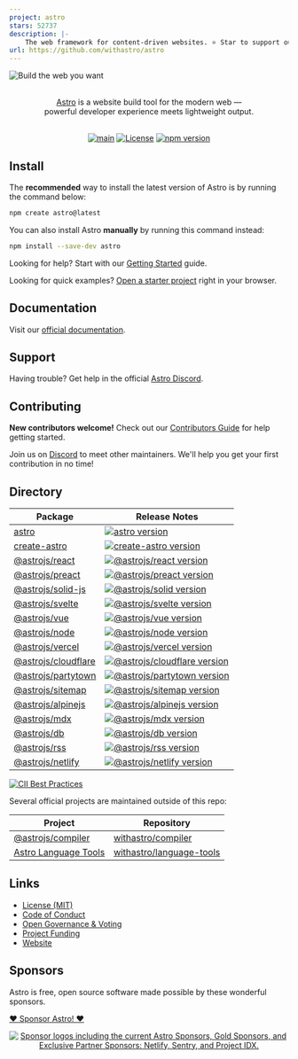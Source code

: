 ```yaml
---
project: astro
stars: 52737
description: |-
    The web framework for content-driven websites. ⭐️ Star to support our work!
url: https://github.com/withastro/astro
---
```


![Build the web you want](.github/assets/banner.jpg 'Build the web you want')

<p align="center">
  <br/>
  <a href="https://astro.build">Astro</a> is a website build tool for the modern web &mdash;
  <br/>
  powerful developer experience meets lightweight output.
  <br/><br/>
</p>

<div align="center">

[![main](https://github.com/withastro/astro/actions/workflows/ci.yml/badge.svg)](https://github.com/withastro/astro/actions/workflows/ci.yml)
[![License](https://img.shields.io/badge/License-MIT-blue.svg)](https://github.com/withastro/astro/blob/main/LICENSE)
[![npm version](https://badge.fury.io/js/astro.svg)](https://badge.fury.io/js/astro)

</div>

## Install

The **recommended** way to install the latest version of Astro is by running the command below:

```bash
npm create astro@latest
```

You can also install Astro **manually** by running this command instead:

```bash
npm install --save-dev astro
```

Looking for help? Start with our [Getting Started](https://docs.astro.build/en/getting-started/) guide.

Looking for quick examples? [Open a starter project](https://astro.new/) right in your browser.

## Documentation

Visit our [official documentation](https://docs.astro.build/).

## Support

Having trouble? Get help in the official [Astro Discord](https://astro.build/chat).

## Contributing

**New contributors welcome!** Check out our [Contributors Guide](CONTRIBUTING.md) for help getting started.

Join us on [Discord](https://astro.build/chat) to meet other maintainers. We'll help you get your first contribution in no time!

## Directory

| Package                                                 | Release Notes                                                                                                                                   |
| ------------------------------------------------------- | ----------------------------------------------------------------------------------------------------------------------------------------------- |
| [astro](packages/astro)                                 | [![astro version](https://img.shields.io/npm/v/astro.svg?label=%20)](packages/astro/CHANGELOG.md)                                               |
| [create-astro](packages/create-astro)                   | [![create-astro version](https://img.shields.io/npm/v/create-astro.svg?label=%20)](packages/create-astro/CHANGELOG.md)                          |
| [@astrojs/react](packages/integrations/react)           | [![@astrojs/react version](https://img.shields.io/npm/v/@astrojs/react.svg?label=%20)](packages/integrations/react/CHANGELOG.md)                |
| [@astrojs/preact](packages/integrations/preact)         | [![@astrojs/preact version](https://img.shields.io/npm/v/@astrojs/preact.svg?label=%20)](packages/integrations/preact/CHANGELOG.md)             |
| [@astrojs/solid-js](packages/integrations/solid)        | [![@astrojs/solid version](https://img.shields.io/npm/v/@astrojs/solid-js.svg?label=%20)](packages/integrations/solid/CHANGELOG.md)             |
| [@astrojs/svelte](packages/integrations/svelte)         | [![@astrojs/svelte version](https://img.shields.io/npm/v/@astrojs/svelte.svg?label=%20)](packages/integrations/svelte/CHANGELOG.md)             |
| [@astrojs/vue](packages/integrations/vue)               | [![@astrojs/vue version](https://img.shields.io/npm/v/@astrojs/vue.svg?label=%20)](packages/integrations/vue/CHANGELOG.md)                      |
| [@astrojs/node](packages/integrations/node)             | [![@astrojs/node version](https://img.shields.io/npm/v/@astrojs/node.svg?label=%20)](packages/integrations/node/CHANGELOG.md)                   |
| [@astrojs/vercel](packages/integrations/vercel)         | [![@astrojs/vercel version](https://img.shields.io/npm/v/@astrojs/vercel.svg?label=%20)](packages/integrations/vercel/CHANGELOG.md)             |
| [@astrojs/cloudflare](packages/integrations/cloudflare) | [![@astrojs/cloudflare version](https://img.shields.io/npm/v/@astrojs/cloudflare.svg?label=%20)](packages/integrations/cloudflare/CHANGELOG.md) |
| [@astrojs/partytown](packages/integrations/partytown)   | [![@astrojs/partytown version](https://img.shields.io/npm/v/@astrojs/partytown.svg?label=%20)](packages/integrations/partytown/CHANGELOG.md)    |
| [@astrojs/sitemap](packages/integrations/sitemap)       | [![@astrojs/sitemap version](https://img.shields.io/npm/v/@astrojs/sitemap.svg?label=%20)](packages/integrations/sitemap/CHANGELOG.md)          |
| [@astrojs/alpinejs](packages/integrations/alpinejs)     | [![@astrojs/alpinejs version](https://img.shields.io/npm/v/@astrojs/alpinejs.svg?label=%20)](packages/integrations/alpinejs/CHANGELOG.md)       |
| [@astrojs/mdx](packages/integrations/mdx)               | [![@astrojs/mdx version](https://img.shields.io/npm/v/@astrojs/mdx.svg?label=%20)](packages/integrations/mdx/CHANGELOG.md)                      |
| [@astrojs/db](packages/db)                              | [![@astrojs/db version](https://img.shields.io/npm/v/@astrojs/db.svg?label=%20)](packages/db/CHANGELOG.md)                                      |
| [@astrojs/rss](packages/astro-rss)                      | [![@astrojs/rss version](https://img.shields.io/npm/v/@astrojs/rss.svg?label=%20)](packages/astro-rss/CHANGELOG.md)                             |
| [@astrojs/netlify](packages/integrations/netlify)       | [![@astrojs/netlify version](https://img.shields.io/npm/v/@astrojs/netlify.svg?label=%20)](packages/integrations/netlify/CHANGELOG.md)          |

[![CII Best Practices](https://bestpractices.coreinfrastructure.org/projects/6178/badge)](https://bestpractices.coreinfrastructure.org/projects/6178)

Several official projects are maintained outside of this repo:

| Project                                                             | Repository                                                              |
| ------------------------------------------------------------------- | ----------------------------------------------------------------------- |
| [@astrojs/compiler](https://github.com/withastro/compiler)          | [withastro/compiler](https://github.com/withastro/compiler)             |
| [Astro Language Tools](https://github.com/withastro/language-tools) | [withastro/language-tools](https://github.com/withastro/language-tools) |

## Links

- [License (MIT)](LICENSE)
- [Code of Conduct](https://github.com/withastro/.github/blob/main/CODE_OF_CONDUCT.md)
- [Open Governance & Voting](https://github.com/withastro/.github/blob/main/GOVERNANCE.md)
- [Project Funding](https://github.com/withastro/.github/blob/main/FUNDING.md)
- [Website](https://astro.build/)

## Sponsors

Astro is free, open source software made possible by these wonderful sponsors.

[❤️ Sponsor Astro! ❤️](https://github.com/withastro/.github/blob/main/FUNDING.md)

<p align="center">
  <a target="_blank" href="https://opencollective.com/astrodotbuild">
    <img src="https://astro.build/sponsors.png" alt="Sponsor logos including the current Astro Sponsors, Gold Sponsors, and Exclusive Partner Sponsors: Netlify, Sentry, and Project IDX." />
  </a>
</p>

